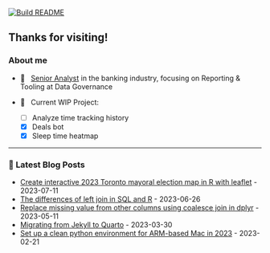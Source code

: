 [![Build README](https://github.com/aster-hu/aster-hu/actions/workflows/build.yml/badge.svg)](https://github.com/aster-hu/aster-hu/actions/workflows/build.yml)

## Thanks for visiting!

### About me

- 💼 &nbsp; [Senior Analyst](https://www.linkedin.com/in/asterhu/) in the banking industry, focusing on Reporting & Tooling at Data Governance

- 🚀 &nbsp; Current WIP Project:

  - [ ] Analyze time tracking history
  - [x] Deals bot
  - [x] Sleep time heatmap

---

### 🔖 Latest Blog Posts
<!-- Blogpost starts -->
* [Create interactive 2023 Toronto mayoral election map in R with leaflet](https://www.asterhu.com/post/2023-07-11-toronto-mayor-by-election-analysis/index.html) - 2023-07-11
* [The differences of left join in SQL and R](https://www.asterhu.com/post/2023-06-25-sql-r-join-differences/index.html) - 2023-06-26
* [Replace missing value from other columns using coalesce join in dplyr](https://www.asterhu.com/post/2023-05-11-coalesce-join-in-R/index.html) - 2023-05-11
* [Migrating from Jekyll to Quarto](https://www.asterhu.com/post/2023-03-30-jekyll-migrating-to-quarto/index.html) - 2023-03-30
* [Set up a clean python environment for ARM-based Mac in 2023](https://www.asterhu.com/post/2023-02-21-set-up-python-environment-for-ARM-based-Mac/index.html) - 2023-02-21
<!-- Blogpost ends -->
